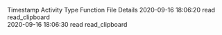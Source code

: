 Timestamp	Activity Type	Function	File	Details
2020-09-16 18:06:20	read	read_clipboard		
2020-09-16 18:06:30	read	read_clipboard		
